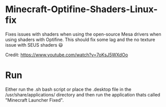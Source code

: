 # Minecraft-Optifine-Shaders-Linux-fix

Fixes issues with shaders when using the open-source Mesa drivers when using shaders with Optifine.
This should fix some lag and the no texture issue with SEUS shaders 😃

Credit: https://www.youtube.com/watch?v=7oKsJ5WXdOo

# Run
Either run the .sh bash script or place the .desktop file in the /usr/share/applications/ directory and then run the application thats called "Minecraft Launcher Fixed".
